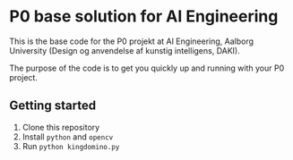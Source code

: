 # P0 base solution for AI Engineering
This is the base code for the P0 projekt at AI Engineering, Aalborg University (Design og anvendelse af kunstig intelligens, DAKI).

The purpose of the code is to get you quickly up and running with your P0 project.

## Getting started
1. Clone this repository
2. Install `python` and `opencv`
3. Run `python kingdomino.py`
